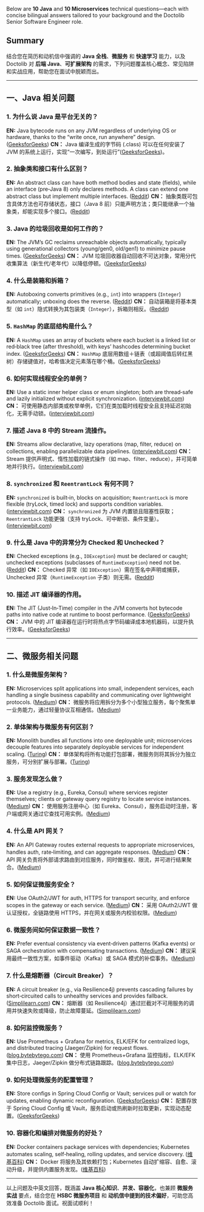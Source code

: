 Below are **10 Java** and **10 Microservices** technical questions—each with concise bilingual answers tailored to your background and the Doctolib Senior Software Engineer role.

## Summary

结合您在简历和动机信中强调的 **Java 全栈**、**微服务** 和 **快速学习** 能力，以及 Doctolib 对 **后端 Java**、**可扩展架构** 的需求，下列问题覆盖核心概念、常见陷阱和实战应用，帮助您在面试中脱颖而出。

---

## 一、Java 相关问题

### 1. 为什么说 Java 是平台无关的？

**EN:** Java bytecode runs on any JVM regardless of underlying OS or hardware, thanks to the “write once, run anywhere” design. ([GeeksforGeeks][1])
**CN：** Java 编译生成的字节码 (.class) 可以在任何安装了 JVM 的系统上运行，实现“一次编写，到处运行”([GeeksforGeeks][1])。

### 2. 抽象类和接口有什么区别？

**EN:** An abstract class can have both method bodies and state (fields), while an interface (pre‑Java 8) only declares methods. A class can extend one abstract class but implement multiple interfaces. ([Reddit][2])
**CN：** 抽象类既可包含具体方法也可存储状态，接口（Java 8 前）只能声明方法；类只能继承一个抽象类，却能实现多个接口。([Reddit][2])

### 3. Java 的垃圾回收是如何工作的？

**EN:** The JVM’s GC reclaims unreachable objects automatically, typically using generational collectors (young/gen0, old/gen1) to minimize pause times. ([GeeksforGeeks][1])
**CN：** JVM 垃圾回收器自动回收不可达对象，常用分代收集算法（新生代/老年代）以降低停顿。([GeeksforGeeks][1])

### 4. 什么是装箱和拆箱？

**EN:** Autoboxing converts primitives (e.g., `int`) into wrappers (`Integer`) automatically; unboxing does the reverse. ([Reddit][2])
**CN：** 自动装箱是将基本类型（如 `int`）隐式转换为其包装类（`Integer`），拆箱则相反。([Reddit][2])

### 5. `HashMap` 的底层结构是什么？

**EN:** A `HashMap` uses an array of buckets where each bucket is a linked list or red‑black tree (after threshold), with keys’ hashcodes determining bucket index. ([GeeksforGeeks][1])
**CN：** `HashMap` 底层用数组＋链表（或超阈值后转红黑树）存储键值对，哈希值决定元素落在哪个桶。([GeeksforGeeks][1])

### 6. 如何实现线程安全的单例？

**EN:** Use a static inner helper class or enum singleton; both are thread‑safe and lazily initialized without explicit synchronization. ([interviewbit.com][3])
**CN：** 可使用静态内部类或枚举单例，它们在类加载时线程安全且支持延迟初始化，无需手动锁。([interviewbit.com][3])

### 7. 描述 Java 8 中的 Stream 流操作。

**EN:** Streams allow declarative, lazy operations (map, filter, reduce) on collections, enabling parallelizable data pipelines. ([interviewbit.com][4])
**CN：** Stream 提供声明式、惰性加载的链式操作（如 map、filter、reduce），并可简单地并行执行。([interviewbit.com][4])

### 8. `synchronized` 和 `ReentrantLock` 有何不同？

**EN:** `synchronized` is built‑in, blocks on acquisition; `ReentrantLock` is more flexible (tryLock, timed lock) and supports condition variables. ([interviewbit.com][3])
**CN：** `synchronized` 为 JVM 内置锁且阻塞性获取；`ReentrantLock` 功能更强（支持 tryLock、可中断锁、条件变量）。([interviewbit.com][3])

### 9. 什么是 Java 中的异常分为 Checked 和 Unchecked？

**EN:** Checked exceptions (e.g., `IOException`) must be declared or caught; unchecked exceptions (subclasses of `RuntimeException`) need not be. ([Reddit][2])
**CN：** Checked 异常（如 `IOException`）需在签名中声明或捕获，Unchecked 异常（`RuntimeException` 子类）则无需。([Reddit][2])

### 10. 描述 JIT 编译器的作用。

**EN:** The JIT (Just‑In‑Time) compiler in the JVM converts hot bytecode paths into native code at runtime to boost performance. ([GeeksforGeeks][1])
**CN：** JVM 中的 JIT 编译器在运行时将热点字节码编译成本地机器码，以提升执行效率。([GeeksforGeeks][1])

---

## 二、微服务相关问题

### 1. 什么是微服务架构？

**EN:** Microservices split applications into small, independent services, each handling a single business capability and communicating over lightweight protocols. ([Medium][5])
**CN：** 微服务将应用拆分为多个小型独立服务，每个聚焦单一业务能力，通过轻量协议互相通信。([Medium][5])

### 2. 单体架构与微服务有何区别？

**EN:** Monolith bundles all functions into one deployable unit; microservices decouple features into separately deployable services for independent scaling. ([Turing][6])
**CN：** 单体架构将所有功能打包部署，微服务则将其拆分为独立服务，可分别扩展与部署。([Turing][6])

### 3. 服务发现怎么做？

**EN:** Use a registry (e.g., Eureka, Consul) where services register themselves; clients or gateway query registry to locate service instances. ([Medium][5])
**CN：** 使用服务注册中心（如 Eureka、Consul），服务启动时注册，客户端或网关通过它查找可用实例。([Medium][5])

### 4. 什么是 API 网关？

**EN:** An API Gateway routes external requests to appropriate microservices, handles auth, rate‑limiting, and can aggregate responses. ([Medium][5])
**CN：** API 网关负责将外部请求路由到对应服务，同时做鉴权、限流，并可进行结果聚合。([Medium][5])

### 5. 如何保证微服务安全？

**EN:** Use OAuth2/JWT for auth, HTTPS for transport security, and enforce scopes in the gateway or each service. ([Medium][5])
**CN：** 采用 OAuth2/JWT 做认证授权，全链路使用 HTTPS，并在网关或服务内校验权限。([Medium][5])

### 6. 微服务间如何保证数据一致性？

**EN:** Prefer eventual consistency via event‑driven patterns (Kafka events) or SAGA orchestration with compensating transactions. ([Medium][5])
**CN：** 建议采用最终一致性方案，如事件驱动（Kafka）或 SAGA 模式的补偿事务。([Medium][5])

### 7. 什么是熔断器（Circuit Breaker）？

**EN:** A circuit breaker (e.g., via Resilience4j) prevents cascading failures by short‑circuited calls to unhealthy services and provides fallback. ([Simplilearn.com][7])
**CN：** 熔断器（如 Resilience4j）通过拦截对不可用服务的调用并快速失败或降级，防止故障蔓延。([Simplilearn.com][7])

### 8. 如何监控微服务？

**EN:** Use Prometheus + Grafana for metrics, ELK/EFK for centralized logs, and distributed tracing (Jaeger/Zipkin) for request flows. ([blog.bytebytego.com][8])
**CN：** 使用 Prometheus+Grafana 监控指标，ELK/EFK 集中日志，Jaeger/Zipkin 做分布式链路跟踪。([blog.bytebytego.com][8])

### 9. 如何处理微服务的配置管理？

**EN:** Store configs in Spring Cloud Config or Vault; services pull or watch for updates, enabling dynamic reconfiguration. ([GeeksforGeeks][9])
**CN：** 配置存放于 Spring Cloud Config 或 Vault，服务启动或热刷新时拉取更新，实现动态配置。([GeeksforGeeks][9])

### 10. 容器化和编排对微服务的好处？

**EN:** Docker containers package services with dependencies; Kubernetes automates scaling, self‑healing, rolling updates, and service discovery. ([维基百科][10])
**CN：** Docker 将服务及其依赖打包；Kubernetes 自动扩缩容、自愈、滚动升级，并提供内置服务发现。([维基百科][10])

---

以上问题及中英文回答，既涵盖 **Java 核心知识**、**并发、容器化**，也兼顾 **微服务实战** 要点，结合您在 **HSBC 微服务项目** 和 **动机信中提到的技术偏好**，可助您高效准备 Doctolib 面试。祝面试顺利！

[1]: https://www.geeksforgeeks.org/java-interview-questions/?utm_source=chatgpt.com "Java Interview Questions and Answers | GeeksforGeeks"
[2]: https://www.reddit.com/r/programming/comments/xs2yoo/100_most_asked_java_interview_questions_and/?utm_source=chatgpt.com "100 most asked Java Interview Questions and Answers - Reddit"
[3]: https://www.interviewbit.com/java-interview-questions/?utm_source=chatgpt.com "Core Java Interview Questions and Answers (2025) - InterviewBit"
[4]: https://www.interviewbit.com/java-8-interview-questions/?utm_source=chatgpt.com "Top 30+ Java 8 Interview Questions (2025) - InterviewBit"
[5]: https://medium.com/%40sureshkrishna75525/top-25-microservices-interview-questions-and-answers-in-2025-88492198f345?utm_source=chatgpt.com "Top 25 Microservices Interview Questions and Answers in 2025"
[6]: https://www.turing.com/interview-questions/microservices?utm_source=chatgpt.com "100+ Microservices Interview Questions and Answers for 2024 - Turing"
[7]: https://www.simplilearn.com/microservices-interview-questions-article?utm_source=chatgpt.com "Top Microservices Interview Questions and Answer for 2025"
[8]: https://blog.bytebytego.com/p/7-microservices-interview-questions?utm_source=chatgpt.com "7 Microservices Interview Questions - ByteByteGo Newsletter"
[9]: https://www.geeksforgeeks.org/microservices-interview-questions/?utm_source=chatgpt.com "Java Microservices Interview Questions and Answers - GeeksforGeeks"
[10]: https://en.wikipedia.org/wiki/Microservices?utm_source=chatgpt.com "Microservices"
